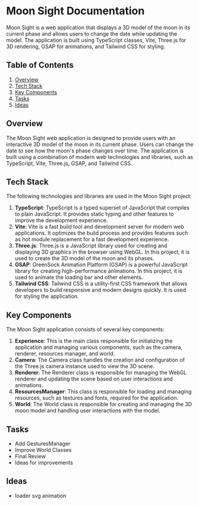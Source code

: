 # Moon Sight Documentation

Moon Sight is a web application that displays a 3D model of the moon in its current phase and allows users to change the date while updating the model. The application is built using TypeScript classes, Vite, Three.js for 3D rendering, GSAP for animations, and Tailwind CSS for styling.

## Table of Contents

1. [Overview](#overview)
2. [Tech Stack](#tech-stack)
3. [Key Components](#key-components)
4. [Tasks](#tasks)
5. [Ideas](#ideas)

## Overview

The Moon Sight web application is designed to provide users with an interactive 3D model of the moon in its current phase. Users can change the date to see how the moon's phase changes over time. The application is built using a combination of modern web technologies and libraries, such as TypeScript, Vite, Three.js, GSAP, and Tailwind CSS.

## Tech Stack

The following technologies and libraries are used in the Moon Sight project:

1. **TypeScript**: TypeScript is a typed superset of JavaScript that compiles to plain JavaScript. It provides static typing and other features to improve the development experience.
2. **Vite**: Vite is a fast build tool and development server for modern web applications. It optimizes the build process and provides features such as hot module replacement for a fast development experience.
3. **Three.js**: Three.js is a JavaScript library used for creating and displaying 3D graphics in the browser using WebGL. In this project, it is used to create the 3D model of the moon and its phases.
4. **GSAP**: GreenSock Animation Platform (GSAP) is a powerful JavaScript library for creating high-performance animations. In this project, it is used to animate the loading bar and other elements.
5. **Tailwind CSS**: Tailwind CSS is a utility-first CSS framework that allows developers to build responsive and modern designs quickly. It is used for styling the application.

## Key Components

The Moon Sight application consists of several key components:

1. **Experience**: This is the main class responsible for initializing the application and managing various components, such as the camera, renderer, resources manager, and world.
2. **Camera**: The Camera class handles the creation and configuration of the Three.js camera instance used to view the 3D scene.
3. **Renderer**: The Renderer class is responsible for managing the WebGL renderer and updating the scene based on user interactions and animations.
4. **ResourcesManager**: This class is responsible for loading and managing resources, such as textures and fonts, required for the application.
5. **World**: The World class is responsible for creating and managing the 3D moon model and handling user interactions with the model.

## Tasks

- Add GesturesManager
- Improve World Classes
- Final Review
- Ideas for improvements

## Ideas

- loader svg animation